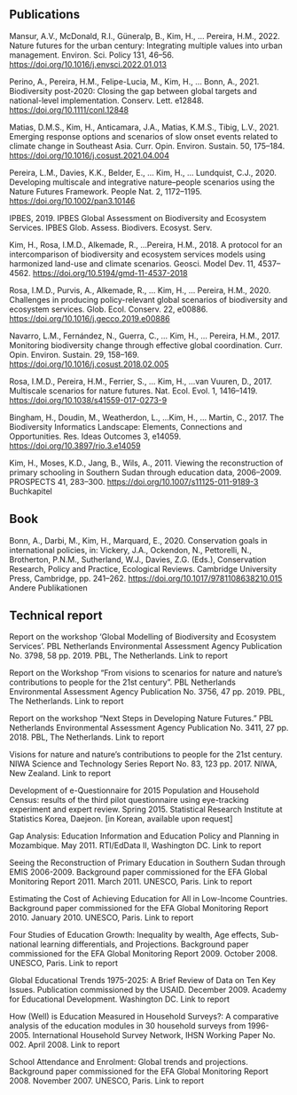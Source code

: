 ## Publications

Mansur, A.V., McDonald, R.I., Güneralp, B., Kim, H., … Pereira, H.M., 2022. Nature futures for the urban century: Integrating multiple values into urban management. Environ. Sci. Policy 131, 46–56. https://doi.org/10.1016/j.envsci.2022.01.013

Perino, A., Pereira, H.M., Felipe-Lucia, M., Kim, H., … Bonn, A., 2021. Biodiversity post-2020: Closing the gap between global targets and national-level implementation. Conserv. Lett. e12848. https://doi.org/10.1111/conl.12848

Matias, D.M.S., Kim, H., Anticamara, J.A., Matias, K.M.S., Tibig, L.V., 2021. Emerging response options and scenarios of slow onset events related to climate change in Southeast Asia. Curr. Opin. Environ. Sustain. 50, 175–184. https://doi.org/10.1016/j.cosust.2021.04.004

Pereira, L.M., Davies, K.K., Belder, E., … Kim, H., … Lundquist, C.J., 2020. Developing multiscale and integrative nature–people scenarios using the Nature Futures Framework. People Nat. 2, 1172–1195. https://doi.org/10.1002/pan3.10146

IPBES, 2019. IPBES Global Assessment on Biodiversity and Ecosystem Services. IPBES Glob. Assess. Biodivers. Ecosyst. Serv.

Kim, H., Rosa, I.M.D., Alkemade, R., …Pereira, H.M., 2018. A protocol for an intercomparison of biodiversity and ecosystem services models using harmonized land-use and climate scenarios. Geosci. Model Dev. 11, 4537–4562. https://doi.org/10.5194/gmd-11-4537-2018

Rosa, I.M.D., Purvis, A., Alkemade, R., … Kim, H., … Pereira, H.M., 2020. Challenges in producing policy-relevant global scenarios of biodiversity and ecosystem services. Glob. Ecol. Conserv. 22, e00886. https://doi.org/10.1016/j.gecco.2019.e00886

Navarro, L.M., Fernández, N., Guerra, C., … Kim, H., … Pereira, H.M., 2017. Monitoring biodiversity change through effective global coordination. Curr. Opin. Environ. Sustain. 29, 158–169. https://doi.org/10.1016/j.cosust.2018.02.005

Rosa, I.M.D., Pereira, H.M., Ferrier, S., … Kim, H., …van Vuuren, D., 2017. Multiscale scenarios for nature futures. Nat. Ecol. Evol. 1, 1416–1419. https://doi.org/10.1038/s41559-017-0273-9

Bingham, H., Doudin, M., Weatherdon, L., …Kim, H., … Martin, C., 2017. The Biodiversity Informatics Landscape: Elements, Connections and Opportunities. Res. Ideas Outcomes 3, e14059. https://doi.org/10.3897/rio.3.e14059

Kim, H., Moses, K.D., Jang, B., Wils, A., 2011. Viewing the reconstruction of primary schooling in Southern Sudan through education data, 2006–2009. PROSPECTS 41, 283–300. https://doi.org/10.1007/s11125-011-9189-3
Buchkapitel

## Book
Bonn, A., Darbi, M., Kim, H., Marquard, E., 2020. Conservation goals in international policies, in: Vickery, J.A., Ockendon, N., Pettorelli, N., Brotherton, P.N.M., Sutherland, W.J., Davies, Z.G. (Eds.), Conservation Research, Policy and Practice, Ecological Reviews. Cambridge University Press, Cambridge, pp. 241–262. https://doi.org/10.1017/9781108638210.015
Andere Publikationen

## Technical report
Report on the workshop ‘Global Modelling of Biodiversity and Ecosystem Services’. PBL Netherlands Environmental Assessment Agency Publication No. 3798, 58 pp. 2019. PBL, The Netherlands. Link to report

Report on the Workshop “From visions to scenarios for nature and nature’s contributions to people for the 21st century”. PBL Netherlands Environmental Assessment Agency Publication No. 3756, 47 pp. 2019. PBL, The Netherlands. Link to report

Report on the workshop “Next Steps in Developing Nature Futures.” PBL Netherlands Environmental Assessment Agency Publication No. 3411, 27 pp. 2018. PBL, The Netherlands. Link to report

Visions for nature and nature’s contributions to people for the 21st century. NIWA Science and Technology Series Report No. 83, 123 pp. 2017. NIWA, New Zealand. Link to report

Development of e-Questionnaire for 2015 Population and Household Census: results of the third pilot questionnaire using eye-tracking experiment and expert review. Spring 2015. Statistical Research Institute at Statistics Korea, Daejeon. [in Korean, available upon request]

Gap Analysis: Education Information and Education Policy and Planning in Mozambique. May 2011. RTI/EdData II, Washington DC. Link to report

Seeing the Reconstruction of Primary Education in Southern Sudan through EMIS 2006-2009. Background paper commissioned for the EFA Global Monitoring Report 2011. March 2011. UNESCO, Paris. Link to report

Estimating the Cost of Achieving Education for All in Low-Income Countries. Background paper commissioned for the EFA Global Monitoring Report 2010. January 2010. UNESCO, Paris. Link to report

Four Studies of Education Growth: Inequality by wealth, Age effects, Sub-national learning differentials, and Projections. Background paper commissioned for the EFA Global Monitoring Report 2009. October 2008. UNESCO, Paris. Link to report

Global Educational Trends 1975-2025: A Brief Review of Data on Ten Key Issues. Publication commissioned by the USAID. December 2009. Academy for Educational Development. Washington DC. Link to report

How (Well) is Education Measured in Household Surveys?: A comparative analysis of the education modules in 30 household surveys from 1996-2005. International Household Survey Network, IHSN Working Paper No. 002. April 2008. Link to report

School Attendance and Enrolment: Global trends and projections. Background paper commissioned for the EFA Global Monitoring Report 2008. November 2007. UNESCO, Paris. Link to report
